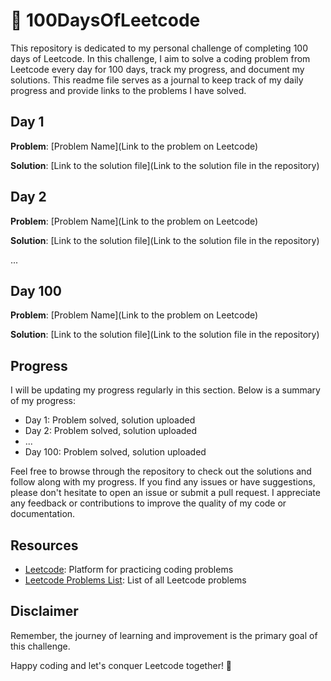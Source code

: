 

# 🚀 100DaysOfLeetcode

This repository is dedicated to my personal challenge of completing 100 days of Leetcode. In this challenge, I aim to solve a coding problem from Leetcode every day for 100 days, track my progress, and document my solutions. This readme file serves as a journal to keep track of my daily progress and provide links to the problems I have solved.

## Day 1

**Problem**: [Problem Name](Link to the problem on Leetcode)

**Solution**: [Link to the solution file](Link to the solution file in the repository)

## Day 2

**Problem**: [Problem Name](Link to the problem on Leetcode)

**Solution**: [Link to the solution file](Link to the solution file in the repository)

...

## Day 100

**Problem**: [Problem Name](Link to the problem on Leetcode)

**Solution**: [Link to the solution file](Link to the solution file in the repository)

## Progress

I will be updating my progress regularly in this section. Below is a summary of my progress:

- Day 1: Problem solved, solution uploaded
- Day 2: Problem solved, solution uploaded
- ...
- Day 100: Problem solved, solution uploaded

Feel free to browse through the repository to check out the solutions and follow along with my progress. If you find any issues or have suggestions, please don't hesitate to open an issue or submit a pull request. I appreciate any feedback or contributions to improve the quality of my code or documentation.

## Resources

- [Leetcode](https://leetcode.com/): Platform for practicing coding problems
- [Leetcode Problems List](https://leetcode.com/problemset/all/): List of all Leetcode problems

## Disclaimer

Remember, the journey of learning and improvement is the primary goal of this challenge.

Happy coding and let's conquer Leetcode together! 🚀
